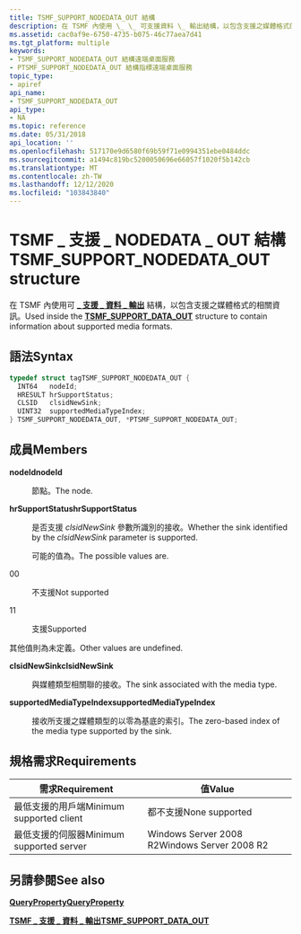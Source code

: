 ```yaml
---
title: TSMF_SUPPORT_NODEDATA_OUT 結構
description: 在 TSMF 內使用 \_ \_ 可支援資料 \_ 輸出結構，以包含支援之媒體格式的相關資訊。
ms.assetid: cac0af9e-6750-4735-b075-46c77aea7d41
ms.tgt_platform: multiple
keywords:
- TSMF_SUPPORT_NODEDATA_OUT 結構遠端桌面服務
- PTSMF_SUPPORT_NODEDATA_OUT 結構指標遠端桌面服務
topic_type:
- apiref
api_name:
- TSMF_SUPPORT_NODEDATA_OUT
api_type:
- NA
ms.topic: reference
ms.date: 05/31/2018
api_location: ''
ms.openlocfilehash: 517170e9d6580f69b59f71e0994351ebe0484ddc
ms.sourcegitcommit: a1494c819bc5200050696e66057f1020f5b142cb
ms.translationtype: MT
ms.contentlocale: zh-TW
ms.lasthandoff: 12/12/2020
ms.locfileid: "103843840"
---
```

# <a name="tsmf_support_nodedata_out-structure"></a><span data-ttu-id="0ea4d-105">TSMF \_ 支援 \_ NODEDATA \_ OUT 結構</span><span class="sxs-lookup"><span data-stu-id="0ea4d-105">TSMF\_SUPPORT\_NODEDATA\_OUT structure</span></span>

<span data-ttu-id="0ea4d-106">在 TSMF 內使用可 [**\_ 支援 \_ 資料 \_ 輸出**](tsmf-support-data-out.md) 結構，以包含支援之媒體格式的相關資訊。</span><span class="sxs-lookup"><span data-stu-id="0ea4d-106">Used inside the [**TSMF\_SUPPORT\_DATA\_OUT**](tsmf-support-data-out.md) structure to contain information about supported media formats.</span></span>

## <a name="syntax"></a><span data-ttu-id="0ea4d-107">語法</span><span class="sxs-lookup"><span data-stu-id="0ea4d-107">Syntax</span></span>


```C++
typedef struct tagTSMF_SUPPORT_NODEDATA_OUT {
  INT64   nodeId;
  HRESULT hrSupportStatus;
  CLSID   clsidNewSink;
  UINT32  supportedMediaTypeIndex;
} TSMF_SUPPORT_NODEDATA_OUT, *PTSMF_SUPPORT_NODEDATA_OUT;
```



## <a name="members"></a><span data-ttu-id="0ea4d-108">成員</span><span class="sxs-lookup"><span data-stu-id="0ea4d-108">Members</span></span>

<dl> <dt>

<span data-ttu-id="0ea4d-109">**nodeId**</span><span class="sxs-lookup"><span data-stu-id="0ea4d-109">**nodeId**</span></span>
</dt> <dd>

<span data-ttu-id="0ea4d-110">節點。</span><span class="sxs-lookup"><span data-stu-id="0ea4d-110">The node.</span></span>

</dd> <dt>

<span data-ttu-id="0ea4d-111">**hrSupportStatus**</span><span class="sxs-lookup"><span data-stu-id="0ea4d-111">**hrSupportStatus**</span></span>
</dt> <dd>

<span data-ttu-id="0ea4d-112">是否支援 *clsidNewSink* 參數所識別的接收。</span><span class="sxs-lookup"><span data-stu-id="0ea4d-112">Whether the sink identified by the *clsidNewSink* parameter is supported.</span></span>

<span data-ttu-id="0ea4d-113">可能的值為。</span><span class="sxs-lookup"><span data-stu-id="0ea4d-113">The possible values are.</span></span>

<dt>

<span data-ttu-id="0ea4d-114">0</span><span class="sxs-lookup"><span data-stu-id="0ea4d-114">0</span></span>
</dt> <dd>

<span data-ttu-id="0ea4d-115">不支援</span><span class="sxs-lookup"><span data-stu-id="0ea4d-115">Not supported</span></span>

</dd> <dt>

<span data-ttu-id="0ea4d-116">1</span><span class="sxs-lookup"><span data-stu-id="0ea4d-116">1</span></span>
</dt> <dd>

<span data-ttu-id="0ea4d-117">支援</span><span class="sxs-lookup"><span data-stu-id="0ea4d-117">Supported</span></span>

</dd> </dl>

<span data-ttu-id="0ea4d-118">其他值則為未定義。</span><span class="sxs-lookup"><span data-stu-id="0ea4d-118">Other values are undefined.</span></span>

</dd> <dt>

<span data-ttu-id="0ea4d-119">**clsidNewSink**</span><span class="sxs-lookup"><span data-stu-id="0ea4d-119">**clsidNewSink**</span></span>
</dt> <dd>

<span data-ttu-id="0ea4d-120">與媒體類型相關聯的接收。</span><span class="sxs-lookup"><span data-stu-id="0ea4d-120">The sink associated with the media type.</span></span>

</dd> <dt>

<span data-ttu-id="0ea4d-121">**supportedMediaTypeIndex**</span><span class="sxs-lookup"><span data-stu-id="0ea4d-121">**supportedMediaTypeIndex**</span></span>
</dt> <dd>

<span data-ttu-id="0ea4d-122">接收所支援之媒體類型的以零為基底的索引。</span><span class="sxs-lookup"><span data-stu-id="0ea4d-122">The zero-based index of the media type supported by the sink.</span></span>

</dd> </dl>

## <a name="requirements"></a><span data-ttu-id="0ea4d-123">規格需求</span><span class="sxs-lookup"><span data-stu-id="0ea4d-123">Requirements</span></span>



| <span data-ttu-id="0ea4d-124">需求</span><span class="sxs-lookup"><span data-stu-id="0ea4d-124">Requirement</span></span> | <span data-ttu-id="0ea4d-125">值</span><span class="sxs-lookup"><span data-stu-id="0ea4d-125">Value</span></span> |
|-------------------------------------|-----------------------------------|
| <span data-ttu-id="0ea4d-126">最低支援的用戶端</span><span class="sxs-lookup"><span data-stu-id="0ea4d-126">Minimum supported client</span></span><br/> | <span data-ttu-id="0ea4d-127">都不支援</span><span class="sxs-lookup"><span data-stu-id="0ea4d-127">None supported</span></span><br/>         |
| <span data-ttu-id="0ea4d-128">最低支援的伺服器</span><span class="sxs-lookup"><span data-stu-id="0ea4d-128">Minimum supported server</span></span><br/> | <span data-ttu-id="0ea4d-129">Windows Server 2008 R2</span><span class="sxs-lookup"><span data-stu-id="0ea4d-129">Windows Server 2008 R2</span></span><br/> |



## <a name="see-also"></a><span data-ttu-id="0ea4d-130">另請參閱</span><span class="sxs-lookup"><span data-stu-id="0ea4d-130">See also</span></span>

<dl> <dt>

[<span data-ttu-id="0ea4d-131">**QueryProperty**</span><span class="sxs-lookup"><span data-stu-id="0ea4d-131">**QueryProperty**</span></span>](/windows/desktop/api/Wtsprotocol/nf-wtsprotocol-iwrdsprotocolconnection-queryproperty)
</dt> <dt>

[<span data-ttu-id="0ea4d-132">**TSMF \_ 支援 \_ 資料 \_ 輸出**</span><span class="sxs-lookup"><span data-stu-id="0ea4d-132">**TSMF\_SUPPORT\_DATA\_OUT**</span></span>](tsmf-support-data-out.md)
</dt> </dl>

 

 





